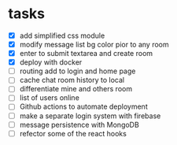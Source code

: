 # tasks
 - [x] add simplified css module
 - [x] modify message list bg color pior to any room
 - [x] enter to submit textarea and create room
 - [x] deploy with docker
 - [ ] routing add to login and home page
 - [ ] cache chat room history to local
 - [ ] differentiate mine and others room
 - [ ] list of users online
 - [ ] Github actions to automate deployment
 - [ ] make a separate login system with firebase
 - [ ] message persistence with MongoDB
 - [ ] refector some of the react hooks
